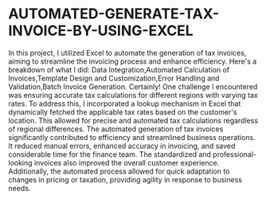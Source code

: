 # AUTOMATED-GENERATE-TAX-INVOICE-BY-USING-EXCEL
In this project, I utilized Excel to automate the generation of tax invoices, aiming to streamline the invoicing process and enhance efficiency. Here's a breakdown of what I did:
Data Integration,Automated Calculation of Invoices,Template Design and Customization,Error Handling and Validation,Batch Invoice Generation.
Certainly! One challenge I encountered was ensuring accurate tax calculations for different regions with varying tax rates. To address this, I incorporated a lookup mechanism in Excel that dynamically fetched the applicable tax rates based on the customer's location. This allowed for precise and automated tax calculations regardless of regional differences.
The automated generation of tax invoices significantly contributed to efficiency and streamlined business operations. It reduced manual errors, enhanced accuracy in invoicing, and saved considerable time for the finance team. The standardized and professional-looking invoices also improved the overall customer experience. Additionally, the automated process allowed for quick adaptation to changes in pricing or taxation, providing agility in response to business needs.
